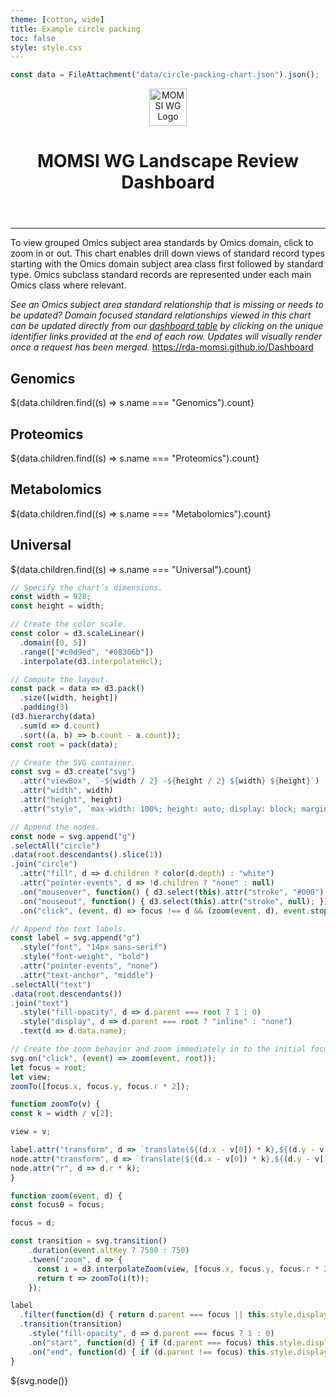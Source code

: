 ```yaml
---
theme: [cotton, wide]
title: Example circle packing
toc: false
style: style.css
---
```


```js
const data = FileAttachment("data/circle-packing-chart.json").json();
```

<header class="header">
  <div class="logos">
	<div class="logo-image">
		<img height="60px" width="60px" alt="MOMSI WG Logo" src="/images/MOMSI-WG-LOGO.svg">
	</div>
	<div class="logo-text">
		<h1>MOMSI WG Landscape Review Dashboard</h1>
	</div>
  </div>
</header>

---

To view grouped Omics subject area standards by Omics domain, click to zoom in or out. This chart enables drill down views of standard record types starting with the Omics domain subject area class first followed by standard type. Omics subclass standard records are represented under each main Omics class where relevant.

_See an Omics subject area standard relationship that is missing or needs to be updated? Domain focused standard relationships viewed in this chart can be updated directly from our [dashboard table](https://rda-momsi.github.io/Dashboard) by clicking on the unique identifier links provided at the end of each row. Updates will visually render once a request has been merged._
https://rda-momsi.github.io/Dashboard

<!-- Cards with big numbers -->

<div class="grid grid-cols-4">
  <div class="card">
    <h2>Genomics</h2>
    <span class="big">${data.children.find((s) => s.name === "Genomics").count}</span>
  </div>
  <div class="card">
    <h2>Proteomics</h2>
    <span class="big">${data.children.find((s) => s.name === "Proteomics").count}</span>
  </div>
  <div class="card">
    <h2>Metabolomics</h2>
    <span class="big">${data.children.find((s) => s.name === "Metabolomics").count}</span>
  </div>
  <div class="card">
    <h2>Universal</h2>
    <span class="big">${data.children.find((s) => s.name === "Universal").count}</span>
  </div>
</div>

<!-- Plot of launch vehicles -->

```js
// Specify the chart’s dimensions.
const width = 928;
const height = width;

// Create the color scale.
const color = d3.scaleLinear()
  .domain([0, 5])
  .range(["#c0d9ed", "#08306b"])
  .interpolate(d3.interpolateHcl);

// Compute the layout.
const pack = data => d3.pack()
  .size([width, height])
  .padding(3)
(d3.hierarchy(data)
  .sum(d => d.count)
  .sort((a, b) => b.count - a.count));
const root = pack(data);

// Create the SVG container.
const svg = d3.create("svg")
  .attr("viewBox", `-${width / 2} -${height / 2} ${width} ${height}`)
  .attr("width", width)
  .attr("height", height)
  .attr("style", `max-width: 100%; height: auto; display: block; margin: 0 -14px; background: ${color(0)}; cursor: pointer;`);

// Append the nodes.
const node = svg.append("g")
.selectAll("circle")
.data(root.descendants().slice(1))
.join("circle")
  .attr("fill", d => d.children ? color(d.depth) : "white")
  .attr("pointer-events", d => !d.children ? "none" : null)
  .on("mouseover", function() { d3.select(this).attr("stroke", "#000"); })
  .on("mouseout", function() { d3.select(this).attr("stroke", null); })
  .on("click", (event, d) => focus !== d && (zoom(event, d), event.stopPropagation()));

// Append the text labels.
const label = svg.append("g")
  .style("font", "14px sans-serif")
  .style("font-weight", "bold")
  .attr("pointer-events", "none")
  .attr("text-anchor", "middle")
.selectAll("text")
.data(root.descendants())
.join("text")
  .style("fill-opacity", d => d.parent === root ? 1 : 0)
  .style("display", d => d.parent === root ? "inline" : "none")
  .text(d => d.data.name);

// Create the zoom behavior and zoom immediately in to the initial focus node.
svg.on("click", (event) => zoom(event, root));
let focus = root;
let view;
zoomTo([focus.x, focus.y, focus.r * 2]);

function zoomTo(v) {
const k = width / v[2];

view = v;

label.attr("transform", d => `translate(${(d.x - v[0]) * k},${(d.y - v[1]) * k})`);
node.attr("transform", d => `translate(${(d.x - v[0]) * k},${(d.y - v[1]) * k})`);
node.attr("r", d => d.r * k);
}

function zoom(event, d) {
const focus0 = focus;

focus = d;

const transition = svg.transition()
	.duration(event.altKey ? 7500 : 750)
	.tween("zoom", d => {
	  const i = d3.interpolateZoom(view, [focus.x, focus.y, focus.r * 2]);
	  return t => zoomTo(i(t));
	});

label
  .filter(function(d) { return d.parent === focus || this.style.display === "inline"; })
  .transition(transition)
	.style("fill-opacity", d => d.parent === focus ? 1 : 0)
	.on("start", function(d) { if (d.parent === focus) this.style.display = "inline"; })
	.on("end", function(d) { if (d.parent !== focus) this.style.display = "none"; });
}

```

<div class="card card-sharp">
	${svg.node()}
</div>